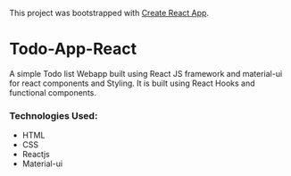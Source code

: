 
This project was bootstrapped with [Create React App](https://github.com/facebook/create-react-app).

# Todo-App-React

A simple Todo list Webapp built using React JS framework and material-ui for react components and Styling.
It is built using React Hooks and functional components.

### Technologies Used: 
 * HTML
 * CSS 
 * Reactjs
 * Material-ui
